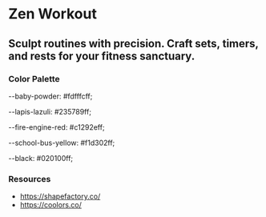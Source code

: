 # Zen Workout
## Sculpt routines with precision. Craft sets, timers, and rests for your fitness sanctuary.

### Color Palette 
--baby-powder: #fdfffcff;

--lapis-lazuli: #235789ff;

--fire-engine-red: #c1292eff;

--school-bus-yellow: #f1d302ff;

--black: #020100ff;


### Resources

- https://shapefactory.co/
- https://coolors.co/
